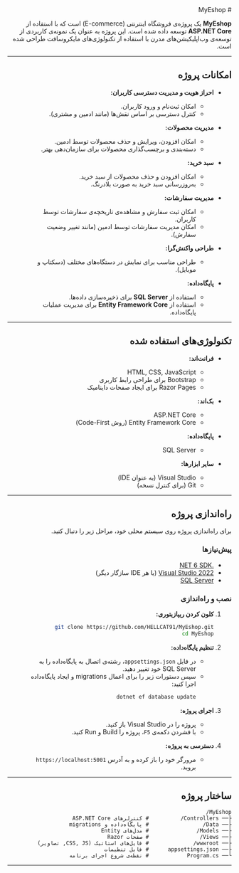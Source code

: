 <div dir="rtl" style="text-align: right;">
# MyEshop

**MyEshop** یک پروژه‌ی فروشگاه اینترنتی (E-commerce) است که با استفاده از **ASP.NET Core** توسعه داده شده است. این پروژه به عنوان یک نمونه‌ی کاربردی از توسعه‌ی وب‌اپلیکیشن‌های مدرن با استفاده از تکنولوژی‌های مایکروسافت طراحی شده است.

---

## امکانات پروژه

- **احراز هویت و مدیریت دسترسی کاربران:**
  - امکان ثبت‌نام و ورود کاربران.
  - کنترل دسترسی بر اساس نقش‌ها (مانند ادمین و مشتری).

- **مدیریت محصولات:**
  - امکان افزودن، ویرایش و حذف محصولات توسط ادمین.
  - دسته‌بندی و برچسب‌گذاری محصولات برای سازمان‌دهی بهتر.

- **سبد خرید:**
  - امکان افزودن و حذف محصولات از سبد خرید.
  - به‌روزرسانی سبد خرید به صورت بلادرنگ.

- **مدیریت سفارشات:**
  - امکان ثبت سفارش و مشاهده‌ی تاریخچه‌ی سفارشات توسط کاربران.
  - امکان مدیریت سفارشات توسط ادمین (مانند تغییر وضعیت سفارش).

- **طراحی واکنش‌گرا:**
  - طراحی مناسب برای نمایش در دستگاه‌های مختلف (دسکتاپ و موبایل).

- **پایگاه‌داده:**
  - استفاده از **SQL Server** برای ذخیره‌سازی داده‌ها.
  - استفاده از **Entity Framework Core** برای مدیریت عملیات پایگاه‌داده.

---

## تکنولوژی‌های استفاده شده

- **فرانت‌اند:**
  - HTML, CSS, JavaScript
  - Bootstrap برای طراحی رابط کاربری
  - Razor Pages برای ایجاد صفحات داینامیک

- **بک‌اند:**
  - ASP.NET Core
  - Entity Framework Core (روش Code-First)

- **پایگاه‌داده:**
  - SQL Server

- **سایر ابزارها:**
  - Visual Studio (به عنوان IDE)
  - Git (برای کنترل نسخه)

---

## راه‌اندازی پروژه

برای راه‌اندازی پروژه روی سیستم محلی خود، مراحل زیر را دنبال کنید.

### پیش‌نیازها

- [.NET 6 SDK](https://dotnet.microsoft.com/download/dotnet/6.0)
- [Visual Studio 2022](https://visualstudio.microsoft.com/vs/) (یا هر IDE سازگار دیگر)
- [SQL Server](https://www.microsoft.com/en-us/sql-server/sql-server-downloads)

### نصب و راه‌اندازی

1. **کلون کردن ریپازیتوری:**
   ```bash
   git clone https://github.com/HELLCAT91/MyEshop.git
   cd MyEshop
   ```

2. **تنظیم پایگاه‌داده:**
   - در فایل `appsettings.json`، رشته‌ی اتصال به پایگاه‌داده را به SQL Server خود تغییر دهید.
   - سپس دستورات زیر را برای اعمال migrations و ایجاد پایگاه‌داده اجرا کنید:
     ```bash
     dotnet ef database update
     ```

3. **اجرای پروژه:**
   - پروژه را در Visual Studio باز کنید.
   - با فشردن دکمه‌ی `F5`، پروژه را Build و Run کنید.

4. **دسترسی به پروژه:**
   - مرورگر خود را باز کرده و به آدرس `https://localhost:5001` بروید.

---

## ساختار پروژه

```
MyEshop/
├── Controllers/          # کنترلرهای ASP.NET Core
├── Data/                 # پایگاه‌داده و migrations
├── Models/               # مدل‌های Entity
├── Views/                # صفحات Razor
├── wwwroot/              # فایل‌های استاتیک (CSS, JS, تصاویر)
├── appsettings.json      # فایل تنظیمات
└── Program.cs            # نقطه‌ی شروع اجرای برنامه
```

---
</div>

